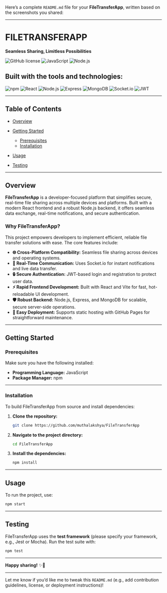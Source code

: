 Here’s a complete `README.md` file for your **FileTransferApp**, written based on the screenshots you shared:

---

# FILETRANSFERAPP

**Seamless Sharing, Limitless Possibilities**

![GitHub license](https://img.shields.io/badge/license-MIT-blue.svg)
![JavaScript](https://img.shields.io/badge/javascript-72.5%25-yellow.svg)
![Node.js](https://img.shields.io/badge/Node.js-Backend-green.svg)

## Built with the tools and technologies:

![npm](https://img.shields.io/badge/npm-v6+-red.svg)
![React](https://img.shields.io/badge/React-Frontend-blue.svg)
![Node.js](https://img.shields.io/badge/Node.js-Backend-green.svg)
![Express](https://img.shields.io/badge/Express-Server-black.svg)
![MongoDB](https://img.shields.io/badge/MongoDB-Database-brightgreen.svg)
![Socket.io](https://img.shields.io/badge/Socket.io-Real--Time-black.svg)
![JWT](https://img.shields.io/badge/JWT-Security-orange.svg)

---

## Table of Contents

* [Overview](#overview)
* [Getting Started](#getting-started)

  * [Prerequisites](#prerequisites)
  * [Installation](#installation)
* [Usage](#usage)
* [Testing](#testing)

---

## Overview

**FileTransferApp** is a developer-focused platform that simplifies secure, real-time file sharing across multiple devices and platforms. Built with a modern React frontend and a robust Node.js backend, it offers seamless data exchange, real-time notifications, and secure authentication.

### Why FileTransferApp?

This project empowers developers to implement efficient, reliable file transfer solutions with ease. The core features include:

* **🌐 Cross-Platform Compatibility:** Seamless file sharing across devices and operating systems.
* **📡 Real-Time Communication:** Uses Socket.io for instant notifications and live data transfer.
* **🔒 Secure Authentication:** JWT-based login and registration to protect user data.
* **⚡ Rapid Frontend Development:** Built with React and Vite for fast, hot-reloadable UI development.
* **🛡️ Robust Backend:** Node.js, Express, and MongoDB for scalable, secure server-side operations.
* **🚀 Easy Deployment:** Supports static hosting with GitHub Pages for straightforward maintenance.

---

## Getting Started

### Prerequisites

Make sure you have the following installed:

* **Programming Language:** JavaScript
* **Package Manager:** npm

---

### Installation

To build FileTransferApp from source and install dependencies:

1. **Clone the repository:**

   ```bash
   git clone https://github.com/muthalakshya/FileTransferApp
   ```

2. **Navigate to the project directory:**

   ```bash
   cd FileTransferApp
   ```

3. **Install the dependencies:**

   ```bash
   npm install
   ```

---

## Usage

To run the project, use:

```bash
npm start
```

---

## Testing

FileTransferApp uses the **test framework** (please specify your framework, e.g., Jest or Mocha). Run the test suite with:

```bash
npm test
```

---

**Happy sharing!** ✨📁

---

Let me know if you’d like me to tweak this `README.md` (e.g., add contribution guidelines, license, or deployment instructions)!
